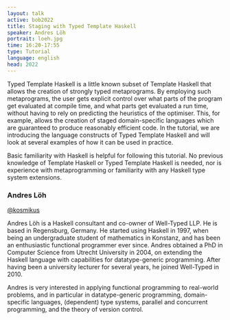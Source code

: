 ```yaml
---
layout: talk
active: bob2022
title: Staging with Typed Template Haskell
speaker: Andres Löh
portrait: loeh.jpg
time: 16:20-17:55
type: Tutorial
language: english
head: 2022
---
```


Typed Template Haskell is a little known subset of Template Haskell
that allows the creation of strongly typed metaprograms. By employing
such metaprograms, the user gets explicit control over what parts of
the program get evaluated at compile time, and what parts get
evaluated a run time, without having to rely on predicting the
heuristics of the optimiser. This, for example, allows the creation of
staged domain-specific languages which are guaranteed to produce
reasonably efficient code. In the tutorial, we are introducing the
language constructs of Typed Template Haskell and will look at several
examples of how it can be used in practice.

Basic familiarity with Haskell is helpful for following this
tutorial. No previous knowledge of Template Haskell or Typed Template
Haskell is needed, nor is experience with metaprogramming or
familiarity with any Haskell type system extensions.

### Andres Löh

[@kosmikus](https://twitter.com/kosmikus)

Andres Löh is a Haskell consultant and co-owner of Well-Typed LLP. He
is based in Regensburg, Germany. He started using Haskell in 1997,
when being an undergraduate student of mathematics in Konstanz, and
has been an enthusiastic functional programmer ever since. Andres
obtained a PhD in Computer Science from Utrecht University in 2004, on
extending the Haskell language with capabilities for datatype-generic
programming. After having been a university lecturer for several
years, he joined Well-Typed in 2010.

Andres is very interested in applying functional programming to
real-world problems, and in particular in datatype-generic
programming, domain-specific languages, (dependent) type systems,
parallel and concurrent programming, and the theory of version
control.



